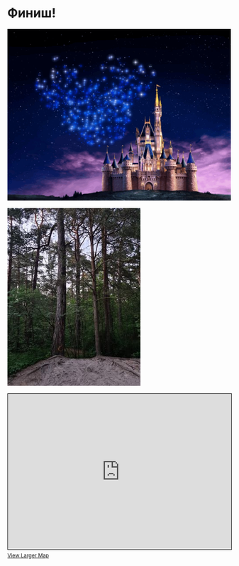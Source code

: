 <script type="javascript">if (!document.cookie.split('; ').find(row => row.startsWith('questStarted'))) { window.location.href = "/404" }</script>

# Финиш!

![End](img/end.gif)

![Path End](path/end.jpg)

<iframe width="100%" height="350" frameborder="0" scrolling="no" marginheight="0" marginwidth="0" src="https://www.openstreetmap.org/export/embed.html?bbox=24.857374727725986%2C59.46281962696416%2C24.85954195261002%2C59.463774952655896&amp;layer=mapnik&amp;marker=59.463297%2C24.858459100000005" style="border: 1px solid black"></iframe><br/><small><a href="https://www.openstreetmap.org/?mlat=59.46330&amp;mlon=24.85846#map=19/59.46330/24.85846&amp;layers=N">View Larger Map</a></small>
